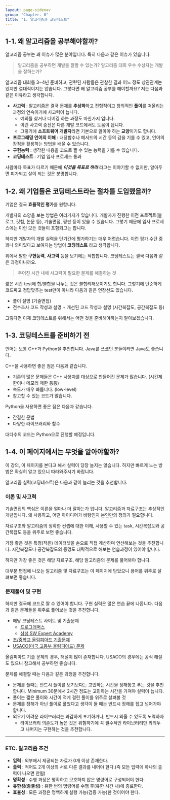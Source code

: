 ```yaml
---
layout: page-sidenav
group: "Chapter. 0"
title: "1. 알고리즘과 코딩테스트"
---
```


## 1-1. 왜 알고리즘을 공부해야할까?

알고리즘 공부는 꽤 이슈가 많은 분야입니다. 특히 다음과 같은 이슈가 있습니다.

> 알고리즘을 공부하면 개발을 잘할 수 있는가? 알고리즘 대회 우수 수상자는 개발을 잘하는가?

알고리즘 대회를 3~4년 준비하고, 관련된 사람들은 관찰한 결과 어느 정도 상관관계는 있지만 절대적이지는 않습니다.
그렇다면 왜 알고리즘 공부를 해야할까요? 저는 다음과 같은 이유라고 생각합니다.

- **사고력** : 알고리즘은 결국 문제를 **추상화**하고 전형적이고 창의적인 **풀이**를 떠올리는 과정의 연속이기에 사고력이 늡니다.
  - 예외를 찾거나 디버깅 하는 과정도 마찬가지 입니다.
  - 이런 사고력 증진은 다른 개발 코드에서도 도움이 됩니다.
  - 그렇기에 **소프트웨어 개발자**라면 기본으로 알아야 하는 **교양**이기도 합니다. 
- **프로그래밍 언어의 이해** : 내장함수나 메서드의 시간 등의 감을 기를 수 있고, 언어의 장점을 활용하는 방법을 배울 수 있습니다.
- **구현능력** : 생각한 내용을 코드로 짤 수 있는 능력을 기를 수 있습니다.
- **코딩테스트** : 기업 입사 프로세스 통과

사람마다 목표가 다르기 때문에 ***이것을 목표로 하라*** 라고는 이야기할 수 없지만, 알아두면 피가되고 살이 되는 것은 분명합니다.

## 1-2. 왜 기업들은 코딩테스트라는 절차를 도입했을까? 

기업은 결국 **효율적인 평가**를 원합니다. 

개발자의 소양을 보는 방법은 여러가지가 있습니다.
개발자가 진행한 이전 프로젝트(블로그, 깃헙, 논문 등), 기술면접, 평판 등이 있을 수 있습니다.
그렇기 때문에 입사 프로세스에는 이런 모든 것들이 포함되고는 합니다.

하지만 개발자의 개발 실력을 단기간에 평가하기는 매우 어렵습니다.
이런 평가 수단 중 꽤나 의미있다고 보여지는 방법이 **코딩테스트** 라고 생각합니다. 

위에서 말한 **구현능력**, **사고력** 등을 보기에는 적합합니다.
코딩테스트는 결국 다음과 같은 과정이니까요.

> 주어진 시간 내에 사고력이 필요한 문제를 해결하는 것

짧은 시간 test에 합/불합을 나누는 것은 불합리해보이기도 합니다.
그렇기에 단순하게 코드짜고 정답맞추는 test만이 아니라 다음과 같은 연장선도 있습니다.

- 풀이 설명 (기술면접)
- 전수조사 코드 작성과 설명 + 개선된 코드 작성과 설명 (시간복잡도, 공간복잡도 등)

그렇다면 이제 코딩테스트를 위해서는 어떤 것을 준비해야하는지 알아보겠습니다.

## 1-3. 코딩테스트를 준비하기 전

언어는 보통 C++과 Python을 추천합니다. Java를 쓰셨던 분들이라면 Java도 좋습니다.

C++을 사용하면 좋은 점은 다음과 같습니다.

- 기존의 많은 문제들은 C++ 사용자를 대상으로 만들어진 문제가 많습니다. (시간제한이나 메모리 제한 등등)
- 속도가 매우 빠릅니다. (low-level)
- 참고할 수 있는 코드가 많습니다.

Python을 사용하면 좋은 점은 다음과 같습니다.

- 간결한 문법
- 다양한 라이브러리와 함수

대다수의 코드는 Python으로 진행할 예정입니다.

## 1-4. 이 페이지에서는 무엇을 알아야할까?

이 강의, 이 페이지를 본다고 해서 실력이 당장 늘지는 않습니다. 하지만 빠르게 느는 방법은 확실히 알고 있으니 따라와주시기 바랍니다.

알고리즘 실력(코딩테스트)은 다음과 같이 늘리는 것을 추천합니다.

### 이론 및 사고력

기술면접의 핵심은 이론을 얼마나 더 잘아는가 입니다.
알고리즘과 자료구조는 추상적인 개념입니다. 왜 사용하고, 어떤 아이디어가 바탕인지 본인만의 정의가 필요합니다.

자료구조와 알고리즘의 정확한 컨셉에 대한 이해, 사용할 수 있는 task, 시간복잡도와 공간복잡도 등을 위주로 보면 좋습니다.

가장 좋은 것은 특정(작은) 데이터셋을 손으로 직접 계산하며 연산해보는 것을 추천합니다.
시간복잡도나 공간복잡도의 증명도 대략적으로 해보는 연습과정이 있어야 합니다.

하지만 가장 좋은 것은 해당 자료구조, 해당 알고리즘의 문제를 풀어봐야 합니다.

대부분 면접에 나오는 알고리즘 및 자료구조는 이 페이지에 담았으니 용어를 위주로 살펴보면 좋습니다.

### 문제풀이 및 구현

하지만 결국에 코드로 짤 수 있어야 합니다. 구현 실력은 많은 연습 끝에 나옵니다.
다음과 같은 문제들을 위주로 풀어보는 것을 추천합니다.

- 해당 코딩테스트 사이트 및 기출문제
  - [프로그래머스](https://programmers.co.kr/learn/challenges)
  - [삼성 SW Expert Academy](https://swexpertacademy.com/main/main.do)
- [초/중학교 올림피아드 기출문제](https://www.acmicpc.net/category/55)
- [USACO(미국 고등부 올림피아드) 문제](https://www.acmicpc.net/category/106)

올림피아드 기출 문제의 경우, 해설이 많이 존재합니다. USACO의 경우에는 공식 해설도 있으니 참고해서 공부하면 좋습니다.

문제를 해결할 때는 다음과 같은 과정을 추천합니다.

- 문제를 풀때는 반드시 풀이를 보기보다는 고민하는 시간을 정해놓고 푸는 것을 추천합니다. Minimum 30분에서 2시간 정도는 고민하는 시간을 가져야 실력이 늡니다.
- 풀이는 짧은 풀이와 시간이 적게 걸린 풀이를 위주로 살펴볼 것
- 문제를 정해가 아닌 풀이로 풀었다고 생각이 들 때는 반드시 정해를 집고 넘어가야 합니다.
- 외우기 어려운 라이브러리는 과감하게 포기하거나, 반드시 외울 수 있도록 노력하자
  - 라이브러리 의존도가 높은 것은 위험하기에 꼭 필수적인 라이브러리만 외워두고 나머지는 구현하는 것을 추천합니다.

--- 

### ETC. 알고리즘 조건

- **입력** : 외부에서 제공되는 자료가 0개 이상 존재한다.
- **출력** : 적어도 2개 이상의 서로 다른 결과를 내어야 한다.(즉 모든 입력에 하나의 출력이 나오면 안됨)
- **명확성** : 수행 과정은 명확하고 모호하지 않은 명령어로 구성되어야 한다.
- **유한성(종결성)** : 유한 번의 명령어를 수행 후(유한 시간 내)에 종료한다.
- **효율성** : 모든 과정은 명백하게 실행 가능(검증 가능)한 것이어야 한다.